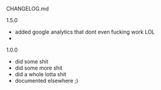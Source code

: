 CHANGELOG.md


1.5.0
* added google analytics that dont even fucking work LOL
* 

1.0.0

* did some shit
* did some more shit
* did a whole lotta shit
* documented elsewhere ;)